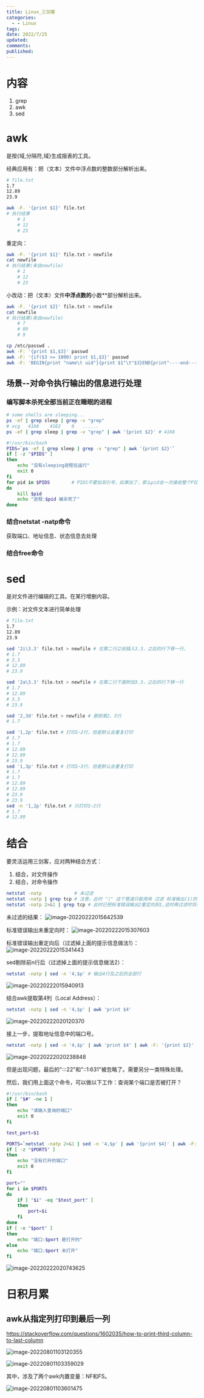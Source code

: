 ```yaml
---
title: Linux_三剑客
categories:
  - - Linux
tags: 
date: 2022/7/25
updated: 
comments: 
published:
---
```


# 内容

1. grep
2. awk
3. sed

# awk

是按{域,分隔符,域}生成报表的工具。

经典应用有：把（文本）文件中浮点数的整数部分解析出来。

```sh
# file.txt
1.7
12.89
23.9
```

```sh
awk -F. '{print $1}' file.txt
# 执行结果
	# 1
	# 12
	# 23
```

重定向：

```sh
awk -F. '{print $1}' file.txt > newfile
cat newfile
# 执行结果(来自newfile)
	# 1
	# 12
	# 23
```

小改动：把（文本）文件**中浮点数的**小数**部分解析出来。

```sh
awk -F. '{print $2}' file.txt > newfile
cat newfile
# 执行结果(来自newfile)
	# 7
	# 89
	# 9
```

```sh
cp /etc/passwd .
awk -F: '{print $1,$3}' passwd
awk -F: '{if($3 >= 1000) print $1,$3}' passwd
awk -F: 'BEGIN{print "name\t uid"}{print $1"\t"$3}END{print"----end----"}' passwd
```

## 场景--对命令执行输出的信息进行处理

### 编写脚本杀死全部当前正在睡眠的进程

```sh
# some shells are sleeping...
ps -ef | grep sleep | grep -v "grep"
# xcg	4168	4162	0	......
ps -ef | grep sleep | grep -v "grep" | awk '{print $2}' # 4168
```

```sh
#!/usr/bin/bash
PIDS=`ps -ef | grep sleep | grep -v "grep" | awk '{print $2}'`
if [ -z "$PIDS" ]
then
	echo "没有sleeping进程在运行"
	exit 0
fi
for pid in $PIDS		# PIDS不要加双引号，如果加了，那么pid会一次接收整个PIDS。虽然也能(kill xxx xxx,而不是kill xxx,kill xxx)。但是echo只echo一次，输出出现问题。
do
	kill $pid
	echo "进程:$pid 被杀死了"
done
```

### 结合netstat -natp命令

获取端口、地址信息、状态信息去处理

### 结合free命令

# sed

是对文件进行编辑的工具。在某行增删内容。

示例：对文件文本进行简单处理

```sh
# file.txt
1.7
12.89
23.9
```

```sh
sed '2i\3.3' file.txt > newfile # 在第二行之前插入3.3，之后的行下移一行、
# 1.7
# 3.3
# 12.89
# 23.9
```

```sh
sed '2a\3.3' file.txt > newfile # 在第二行下面附加3.3，之后的行下移一行
# 1.7
# 12.89
# 3.3
# 23.9
```

```sh
sed '2,3d' file.txt > newfile # 删除第2、3行
# 1.7
```

```sh
sed '1,2p' file.txt # 打印1~2行，但是默认会重复打印
# 1.7
# 1.7
# 12.89
# 12.89
# 23.9
sed '1,3p' file.txt # 打印1~3行，但是默认会重复打印
# 1.7
# 1.7
# 12.89
# 12.89
# 23.9
# 23.9
sed -n '1,2p' file.txt # 只打印1~2行
# 1.7
# 12.89
```

# 结合

要灵活运用三剑客，应对两种结合方式：

1. 结合，对文件操作
2. 结合，对命令操作

```sh
netstat -natp			 # 未过滤
netstat -natp | grep tcp # 注意，此时 "|" 这个管道只能用来 过滤 标准输出(1)的信息，如果前面的信息有标准错误输出stderr(2)则无法过滤。
netstat -natp 2>&1 | grep tcp # 此时已把标准错误输出2重定向到1,这时再过滤时将会一视同仁。
```

未过滤的结果：
![image-20220222015642539](../../images/Linux_三剑客/image-20220222015642539.png)

标准错误输出未重定向时：
![image-20220222015307603](../../images/Linux_三剑客/image-20220222015307603.png)

标准错误输出重定向后（过滤掉上面的提示信息做法1）：
![image-20220222015341443](../../images/Linux_三剑客/image-20220222015341443.png)

sed剔除前n行后（过滤掉上面的提示信息做法2）：

```sh
netstat -natp | sed -n '4,$p' # 输出4行及之后的全部行
```

![image-20220222015940913](../../images/Linux_三剑客/image-20220222015940913.png)

结合awk提取第4列（Local Address）：

```sh
netstat -natp | sed -n '4,$p' | awk 'print $4'
```

![image-20220222020120370](../../images/Linux_三剑客/image-20220222020120370.png)

接上一步，提取地址信息中的端口号。

```sh
netstat -natp | sed -n '4,$p' | awk 'print $4' | awk -F: '{print $2}'
```

![image-20220222020238848](../../images/Linux_三剑客/image-20220222020238848.png)

但是出现问题，最后的":::22"和"::1:631"被忽略了。需要另分一类特殊处理。

然后，我们用上面这个命令，可以做以下工作：查询某个端口是否被打开？

```sh
#!/usr/bin/bash
if [ "$#" -ne 1 ]
then
	echo "请输入查询的端口"
	exit 0
fi

test_port=$1

PORTS=`netstat -natp 2>&1 | sed -n '4,$p' | awk '{print $4}' | awk -F: '{print $2}'`
if [ -z "$PORTS" ]
then
	echo "没有打开的端口"
	exit 0
fi

port=""
for i in $PORTS
do
	if [ "$i" -eq "$test_port" ]
	then
		port=$i
	fi
done
if [ -n "$port" ]
then
	echo "端口:$port 是打开的"
else
	echo "端口:$port 未打开"
fi
```

![image-20220222020743625](../../images/Linux_三剑客/image-20220222020743625.png)

# 日积月累

## awk从指定列打印到最后一列

https://stackoverflow.com/questions/1602035/how-to-print-third-column-to-last-column

![image-20220801103120355](../../images/Linux_三剑客/image-20220801103120355.png)

![image-20220801103359029](../../images/Linux_三剑客/image-20220801103359029.png)

其中，涉及了两个awk内置变量：NF和FS。

![image-20220801103601475](../../images/Linux_三剑客/image-20220801103601475.png)
